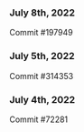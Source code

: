 ### July 8th, 2022

Commit #197949

### July 5th, 2022

Commit #314353


### July 4th, 2022

Commit #72281
